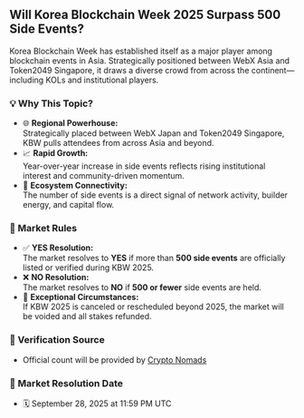 ## Will Korea Blockchain Week 2025 Surpass 500 Side Events?

Korea Blockchain Week has established itself as a major player among blockchain events in Asia. Strategically positioned between WebX Asia and Token2049 Singapore, it draws a diverse crowd from across the continent—including KOLs and institutional players.

### 💡 Why This Topic?
- 🌐 **Regional Powerhouse:**  
  Strategically placed between WebX Japan and Token2049 Singapore, KBW pulls attendees from across Asia and beyond.
- 📈 **Rapid Growth:**  
  Year-over-year increase in side events reflects rising institutional interest and community-driven momentum.
- 🤝 **Ecosystem Connectivity:**  
  The number of side events is a direct signal of network activity, builder energy, and capital flow.

### 📜 Market Rules
- ✅ **YES Resolution:**  
  The market resolves to **YES** if more than **500 side events** are officially listed or verified during KBW 2025.
- ❌ **NO Resolution:**  
  The market resolves to **NO** if **500 or fewer** side events are held.
- 🔄 **Exceptional Circumstances:**  
  If KBW 2025 is canceled or rescheduled beyond 2025, the market will be voided and all stakes refunded.

### 🔗 Verification Source
- Official count will be provided by [Crypto Nomads](https://cryptonomads.org/)

### 📅 Market Resolution Date
- 🗓️ September 28, 2025 at 11:59 PM UTC

